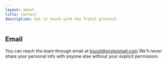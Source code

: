 ```yaml
---
layout: about
title: Contact
description: Get in touch with the TruCol protocol.
---
```

## Email

You can reach the team through email at [trucol@protonmail.com](mailto://trucol@protonmail.com)
We'll never share your personal info with anyone else without your explicit permission.
<!-- 
<form name="contact" method="POST" netlify>
  <div class="form-group">
    <label for="email"><h5 class="no-anchor">Email address</h5></label>
    <input type="email" class="form-control form-control-lg" name="email" id="email" aria-describedby="emailHelp">
    <small id="emailHelp" class="form-text text-muted">We'll never share your email with anyone else.</small>
  </div>
  <div class="form-group">
    <label for="message"><h5 class="no-anchor">Message</h5></label>
    <textarea class="form-control form-control-lg" name="message" id="message" rows="3" style="height:200px;"></textarea>
  </div>
  <button type="submit" class="btn btn-primary">Submit</button>
</form> -->
